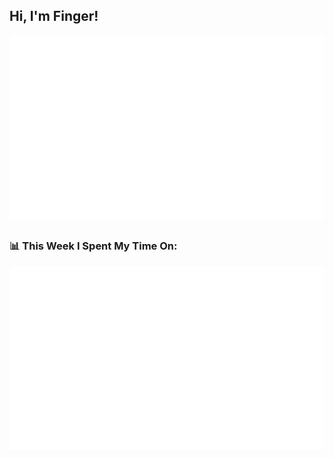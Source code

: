 <h2> Hi, I'm Finger!</h2>

<img align="right" src="https://raw.githubusercontent.com/spianmo/github-stats/master/generated/overview.svg#gh-light-mode-only">

<!-- <img align="right" height="160em" src="https://github-readme-stats-eight-theta.vercel.app/api/top-langs/?username=spianmo&layout=compact&langs_count=8&theme=algolia"/>	 -->
	
```go
package main

type Me struct {
	Name   string
	Job    string
	Code   string
	Skills string
}

func main() {
	me := &Me{
		Name:   "Finger",
		Job:    "Client-side Engineer",
		Code:   "Java, Kotlin, C#, Rust and C++ and Others",
		Skills: "Android, Security, Cross-platform client, NLP, CV, ASR ^o^",
	}
	_ = me
}
```


<h3>📊 This Week I Spent My Time On:</h3>
<img align='right' src="https://raw.githubusercontent.com/spianmo/github-stats/master/generated/languages.svg#gh-light-mode-only">

<!--START_SECTION:waka-->

```txt
Python             1 hr 34 mins    ██████▒░░░░░░░░░░░░░░░░░░   25.43 %
Java               1 hr 34 mins    ██████▒░░░░░░░░░░░░░░░░░░   25.34 %
Kotlin             47 mins         ███▒░░░░░░░░░░░░░░░░░░░░░   12.88 %
YAML               40 mins         ██▓░░░░░░░░░░░░░░░░░░░░░░   10.94 %
Other              16 mins         █░░░░░░░░░░░░░░░░░░░░░░░░   04.52 %
```

<!--END_SECTION:waka-->
